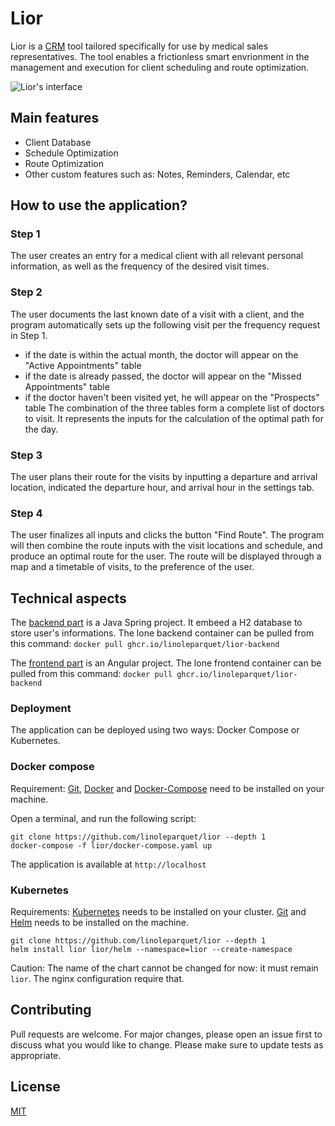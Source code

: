 # Lior

Lior is a [CRM](https://www.salesforce.com/crm/what-is-crm/) tool tailored specifically for use by medical sales representatives. The tool enables a frictionless smart envrionment in the management and execution for client scheduling and route optimization.

![Lior's interface](images/lior-interface.gif)

## Main features

- Client Database
- Schedule Optimization
- Route Optimization
- Other custom features such as: Notes, Reminders, Calendar, etc

## How to use the application?

### Step 1

The user creates an entry for a medical client with all relevant personal information, as well as the frequency of the desired visit times.

### Step 2

The user documents the last known date of a visit with a client, and the program automatically sets up the following visit per the frequency request in Step 1.

- if the date is within the actual month, the doctor will appear on the "Active Appointments" table
- if the date is already passed, the doctor will appear on the "Missed Appointments" table
- if the doctor haven't been visited yet, he will appear on the "Prospects" table
  The combination of the three tables form a complete list of doctors to visit. It represents the inputs for the calculation of the optimal path for the day.

### Step 3

The user plans their route for the visits by inputting a departure and arrival location, indicated the departure hour, and arrival hour in the settings tab.

### Step 4

The user finalizes all inputs and clicks the button "Find Route". The program will then combine the route inputs with the visit locations and schedule, and produce an optimal route for the user. The route will be displayed through a map and a timetable of visits, to the preference of the user.

## Technical aspects

The [backend part](https://github.com/linoleparquet/lior-backend) is a Java Spring project. It embeed a H2 database to store user's informations.
The lone backend container can be pulled from this command: `docker pull ghcr.io/linoleparquet/lior-backend`

The [frontend part](https://github.com/linoleparquet/lior-frontend) is an Angular project.
The lone frontend container can be pulled from this command: `docker pull ghcr.io/linoleparquet/lior-backend`

### Deployment

The application can be deployed using two ways: Docker Compose or Kubernetes.

### Docker compose

Requirement:
[Git](git.com), [Docker](https://www.docker.com/) and [Docker-Compose](https://docs.docker.com/compose/) need to be installed on your machine.

Open a terminal, and run the following script:

```
git clone https://github.com/linoleparquet/lior --depth 1
docker-compose -f lior/docker-compose.yaml up
```

The application is available at `http://localhost`

### Kubernetes

Requirements:
[Kubernetes](https://kubernetes.io/fr/) needs to be installed on your cluster. [Git](git.com) and [Helm](https://helm.sh/) needs to be installed on the machine.

```
git clone https://github.com/linoleparquet/lior --depth 1
helm install lior lior/helm --namespace=lior --create-namespace
```

Caution: The name of the chart cannot be changed for now: it must remain `lior`. The nginx configuration require that.

## Contributing

Pull requests are welcome. For major changes, please open an issue first to discuss what you would like to change.
Please make sure to update tests as appropriate.

## License

[MIT](https://choosealicense.com/licenses/mit/)
